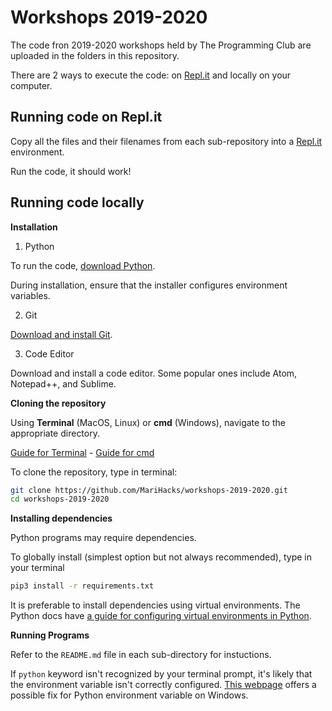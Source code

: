 # Workshops 2019-2020 

The code fron 2019-2020 workshops held by The Programming Club are uploaded in the folders in this repository.

There are 2 ways to execute the code: on [Repl.it](https://repl.it) and locally on your computer.

## Running code on Repl.it

Copy all the files and their filenames from each sub-repository into a [Repl.it](https://repl.it) environment. 

Run the code, it should work!


## Running code locally

**Installation**

1) Python

To run the code, [download Python](https://www.python.org). 

During installation, ensure that the installer configures environment variables.

2) Git

[Download and install Git](https://git-scm.com/downloads).

3) Code Editor

Download and install a code editor. Some popular ones include Atom, Notepad++, and Sublime.


**Cloning the repository**

Using **Terminal** (MacOS, Linux) or **cmd** (Windows), navigate to the appropriate directory. 

[Guide for Terminal](https://www.codingdojo.com/blog/introduction-terminal-navigation) - [Guide for cmd](https://www.digitalcitizen.life/command-prompt-how-use-basic-commands)

To clone the repository, type in terminal:
```bash
git clone https://github.com/MariHacks/workshops-2019-2020.git
cd workshops-2019-2020
```


**Installing dependencies**

Python programs may require dependencies.

To globally install (simplest option but not always recommended), type in your terminal
```bash
pip3 install -r requirements.txt
```

It is preferable to install dependencies using virtual environments. The Python docs have [a guide for configuring virtual environments in Python](https://packaging.python.org/guides/installing-using-pip-and-virtual-environments/).


**Running Programs**

Refer to the `README.md` file in each sub-directory for instuctions.

If `python` keyword isn't recognized by your terminal prompt, it's likely that the environment variable isn't correctly configured. [This webpage](https://www.educative.io/edpresso/err-python-is-not-recognized-as-an-internal-or-external-command) offers a possible fix for Python environment variable on Windows.
